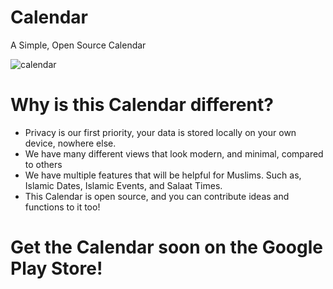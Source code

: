 # Calendar
A Simple, Open Source Calendar

![calendar](https://user-images.githubusercontent.com/68285175/113743284-1f245600-96c9-11eb-91d4-a9fd141846ee.png)

# Why is this Calendar different?
- Privacy is our first priority, your data is stored locally on your own device, nowhere else.
- We have many different views that look modern, and minimal, compared to others
- We have multiple features that will be helpful for Muslims. Such as, Islamic Dates, Islamic Events, and Salaat Times.
- This Calendar is open source, and you can contribute ideas and functions to it too!

# Get the Calendar soon on the Google Play Store!

